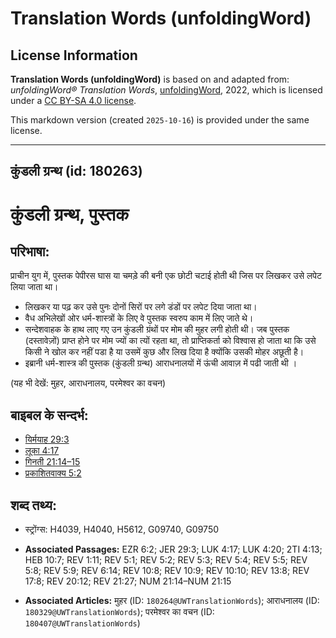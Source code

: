 # Translation Words (unfoldingWord)

## License Information

**Translation Words (unfoldingWord)** is based on and adapted from: _unfoldingWord® Translation Words_, [unfoldingWord](https://unfoldingword.org/utw), 2022, which is licensed under a [CC BY-SA 4.0 license](https://creativecommons.org/licenses/by-sa/4.0/legalcode.en).

This markdown version (created `2025-10-16`) is provided under the same license.



--------------------------------

## कुंडली ग्रन्थ (id: 180263)

कुंडली ग्रन्थ, पुस्तक
=====================

परिभाषा:
--------

प्राचीन युग में, पुस्तक पेपीरस घास या चमड़े की बनी एक छोटी चटाई होती थी जिस पर लिखकर उसे लपेट लिया जाता था।

* लिखकर या पढ़ कर उसे पुनः दोनों सिरों पर लगे डंडों पर लपेट दिया जाता था।
* वैध अभिलेखों ओर धर्म\-शास्त्रों के लिए वे पुस्तक स्वरुप काम में लिए जाते थे।
* सन्देशवाहक के हाथ लाए गए उन कुंडली ग्रंथों पर मोम की मुहर लगी होती थी। जब पुस्तक (दस्तावेज़ों) प्राप्त होने पर मोम ज्यों का त्यों रहता था, तो प्राप्तिकर्ता को विश्वास हो जाता था कि उसे किसी ने खोल कर नहीं पडा है या उसमें कुछ और लिख दिया है क्योंकि उसकी मोहर अछूती है।
* इब्रानी धर्म\-शास्त्र की पुस्तक (कुंडली ग्रन्थ) आराधनालयों में ऊंची आवाज़ में पढी जाती थी ।

(यह भी देखें: मुहर, आराधनालय, परमेश्वर का वचन)

बाइबल के सन्दर्भ:
-----------------

* [यिर्मयाह 29:3](https://ref.ly/Jer29:3)
* [लूका 4:17](https://ref.ly/Luke4:17)
* [गिनती 21:14–15](https://ref.ly/Num21:14-Num21:15)
* [प्रकाशितवाक्य 5:2](https://ref.ly/Rev5:2)

शब्द तथ्य:
----------

* स्ट्रोंग्स: H4039, H4040, H5612, G09740, G09750

* **Associated Passages:** EZR 6:2; JER 29:3; LUK 4:17; LUK 4:20; 2TI 4:13; HEB 10:7; REV 1:11; REV 5:1; REV 5:2; REV 5:3; REV 5:4; REV 5:5; REV 5:8; REV 5:9; REV 6:14; REV 10:8; REV 10:9; REV 10:10; REV 13:8; REV 17:8; REV 20:12; REV 21:27; NUM 21:14–NUM 21:15
* **Associated Articles:** मुहर (ID: `180264@UWTranslationWords`); आराधनालय (ID: `180329@UWTranslationWords`); परमेश्‍वर का वचन (ID: `180407@UWTranslationWords`)

